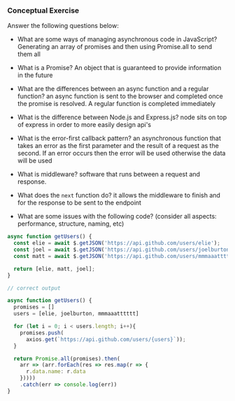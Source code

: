 ### Conceptual Exercise

Answer the following questions below:

- What are some ways of managing asynchronous code in JavaScript?
Generating an array of promises and then using Promise.all to send them all

- What is a Promise?
An object that is guaranteed to provide information in the future

- What are the differences between an async function and a regular function?
an async function is sent to the browser and completed once the promise is resolved. A regular function is completed immediately

- What is the difference between Node.js and Express.js?
node sits on top of express in order to more easily design api's 

- What is the error-first callback pattern?
an asynchronous function that takes an error as the first parameter and the result of a request as the second. If an error occurs then the error will be used otherwise the data will be used

- What is middleware?
software that runs between a request and response.

- What does the `next` function do?
it allows the middleware to finish and for the response to be sent to the endpoint

- What are some issues with the following code? (consider all aspects: performance, structure, naming, etc)

```js
async function getUsers() {
  const elie = await $.getJSON('https://api.github.com/users/elie');
  const joel = await $.getJSON('https://api.github.com/users/joelburton');
  const matt = await $.getJSON('https://api.github.com/users/mmmaaatttttt');

  return [elie, matt, joel];
}

// correct output

async function getUsers() {
  promises = []
  users = [elie, joelburton, mmmaaatttttt]

  for (let i = 0; i < users.length; i++){
    promises.push(
      axios.get(`https://api.github.com/users/{users}`));
  }

  return Promise.all(promises).then(
    arr => (arr.forEach(res => res.map(r => {
      r.data.name: r.data
    }))))
    .catch(err => console.log(err))
}
